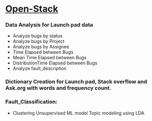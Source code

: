 <h1><u>Open-Stack</u></h1>
<h3>Data Analysis for Launch pad data</h3>
<ul><li>Analyze bugs by status</li>
<li>Analyze bugs by Project</li>
<li>Analyze bugs by Assignee</li>
<li>Time Elapsed between Bugs</li>
<li>Mean Time Elapsed between Bugs</li>
<li>DistributionTime Elapsed between Bugs</li>
<li>Analyze fault_description</li></ul>
<h3>Dictionary Creation for Launch pad, Stack overflow and Ask.org with words and frequency count.</h3>
<h3>Fault_Classification:</h3> <ul><li>Clustering Unsupervised ML model Topic modeling using LDA</li>
